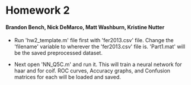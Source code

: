 # Homework 2

#### Brandon Bench, Nick DeMarco, Matt Washburn, Kristine Nutter

- Run 'hw2_template.m' file first with 'fer2013.csv' file. Change the 'filename' variable to wherever the 'fer2013.csv' file is. 'Part1.mat' will be the saved preprocessed dataset.

- Next open 'NN_Q5C.m' and run it. This will train a neural network for haar and for coif. ROC curves, Accuracy graphs, and Confusion matrices for each will be loaded and saved.

